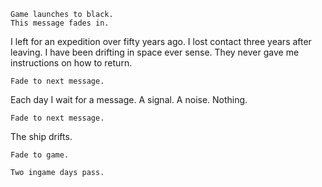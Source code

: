 ```
Game launches to black.
This message fades in.
```

I left for an expedition over fifty years ago. I lost contact three years after leaving. I have been drifting in space ever sense. They never gave me instructions on how to return.
```
Fade to next message.
```
Each day I wait for a message. A signal. A noise. Nothing.
```
Fade to next message.
```
The ship drifts.

```
Fade to game.

Two ingame days pass.
```
